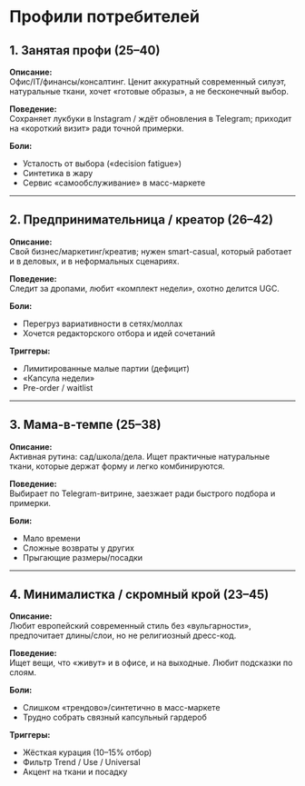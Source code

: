 # Профили потребителей

## 1. Занятая профи (25–40)
**Описание:**  
Офис/IT/финансы/консалтинг. Ценит аккуратный современный силуэт, натуральные ткани, хочет «готовые образы», а не бесконечный выбор.

**Поведение:**  
Сохраняет лукбуки в Instagram / ждёт обновления в Telegram; приходит на «короткий визит» ради точной примерки.

**Боли:**  
- Усталость от выбора («decision fatigue»)  
- Синтетика в жару  
- Сервис «самообслуживание» в масс-маркете  

---

## 2. Предпринимательница / креатор (26–42)
**Описание:**  
Свой бизнес/маркетинг/креатив; нужен smart-casual, который работает и в деловых, и в неформальных сценариях.

**Поведение:**  
Следит за дропами, любит «комплект недели», охотно делится UGC.

**Боли:**  
- Перегруз вариативности в сетях/моллах  
- Хочется редакторского отбора и идей сочетаний  

**Триггеры:**  
- Лимитированные малые партии (дефицит)  
- «Капсула недели»  
- Pre-order / waitlist  

---

## 3. Мама-в-темпе (25–38)
**Описание:**  
Активная рутина: сад/школа/дела. Ищет практичные натуральные ткани, которые держат форму и легко комбинируются.

**Поведение:**  
Выбирает по Telegram-витрине, заезжает ради быстрого подбора и примерки.

**Боли:**  
- Мало времени  
- Сложные возвраты у других  
- Прыгающие размеры/посадки  

---

## 4. Минималистка / скромный крой (23–45)
**Описание:**  
Любит европейский современный стиль без «вульгарности», предпочитает длины/слои, но не религиозный дресс-код.

**Поведение:**  
Ищет вещи, что «живут» и в офисе, и на выходные. Любит подсказки по слоям.

**Боли:**  
- Слишком «трендово»/синтетично в масс-маркете  
- Трудно собрать связный капсульный гардероб  

**Триггеры:**  
- Жёсткая курация (10–15% отбор)  
- Фильтр Trend / Use / Universal  
- Акцент на ткани и посадку  
